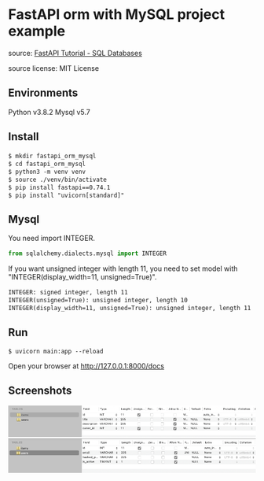 # FastAPI orm with MySQL project example

source: [FastAPI Tutorial - SQL Databases](https://fastapi.tiangolo.com/tutorial/sql-databases/)

source license: MIT License

## Environments
Python v3.8.2
Mysql v5.7

## Install
```shell
$ mkdir fastapi_orm_mysql
$ cd fastapi_orm_mysql
$ python3 -m venv venv
$ source ./venv/bin/activate
$ pip install fastapi==0.74.1
$ pip install "uvicorn[standard]"
```

## Mysql
You need import INTEGER.
```python
from sqlalchemy.dialects.mysql import INTEGER
```
If you want unsigned integer with length 11, you need to set model with "INTEGER(display_width=11, unsigned=True)".
```
INTEGER: signed integer, length 11
INTEGER(unsigned=True): unsigned integer, length 10
INTEGER(display_width=11, unsigned=True): unsigned integer, length 11
```

## Run
```shell
$ uvicorn main:app --reload
```

Open your browser at http://127.0.0.1:8000/docs

## Screenshots
![Table items](screenshots/table_items.png)
![Table users](screenshots/table_users.png)
